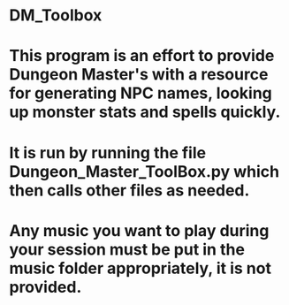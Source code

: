 # DM_Toolbox
# This program is an effort to provide Dungeon Master's with a resource for generating NPC names, looking up monster stats and spells quickly.  
# It is run by running the file Dungeon_Master_ToolBox.py which then calls other files as needed.  
# Any music you want to play during your session must be put in the music folder appropriately, it is not provided.
